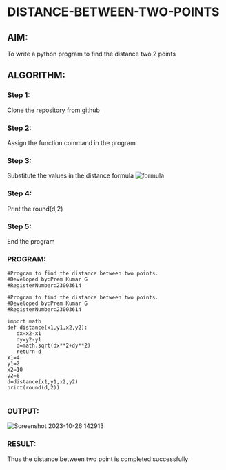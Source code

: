 # DISTANCE-BETWEEN-TWO-POINTS

## AIM:
To write a python program to find the distance two 2 points
## ALGORITHM:
### Step 1: 
Clone the repository from github
### Step 2: 
Assign the function command in the program
### Step 3: 
Substitute the values in the distance formula  ![formula](https://github.com/PremkumarG3/DISTANCE-BETWEEN-TWO-POINTS/assets/138955646/bd38a65a-bcfd-4b09-ad99-bbe1aeab6546)

### Step 4: 
Print the round(d,2)
### Step 5:
End the program 
### PROGRAM:
  
  ```
#Program to find the distance between two points.
#Developed by:Prem Kumar G
#RegisterNumber:23003614

#Program to find the distance between two points.
#Developed by:Prem Kumar G
#RegisterNumber:23003614

import math
def distance(x1,y1,x2,y2):
     dx=x2-x1
     dy=y2-y1
     d=math.sqrt(dx**2+dy**2)
     return d
x1=4
y1=2
x2=10
y2=6
d=distance(x1,y1,x2,y2)
print(round(d,2))


  ```


### OUTPUT:
![Screenshot 2023-10-26 142913](https://github.com/PremkumarG3/DISTANCE-BETWEEN-TWO-POINTS/assets/138955646/dd7c7a57-f607-411a-a6e6-274c0261d7f2)

### RESULT:

Thus the distance between two point is completed successfully
